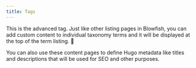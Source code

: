 ```yaml
---
title: Tags
---
```


This is the advanced tag. Just like other listing pages in Blowfish, you can add custom content to individual taxonomy terms and it will be displayed at the top of the term listing. :rocket:

You can also use these content pages to define Hugo metadata like titles and descriptions that will be used for SEO and other purposes.
